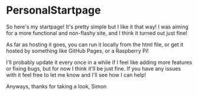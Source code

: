 # PersonalStartpage
 So here's my startpage! It's pretty simple but I like it that way!
 I was aiming for a more functional and non-flashy site, and I think it turned out just fine!
 
 As far as hosting it goes, you can run it locally from the html file, or get it hosted by something like GitHub Pages, or a Raspberry Pi!
 
 I'll probably update it every once in a while if I feel like adding more features or fixing bugs, but for now I think it'll be just fine. If you have any issues with it feel free to let me know and I'll see how I can help!
 
 Anyways, thanks for taking a look,
 Simon
